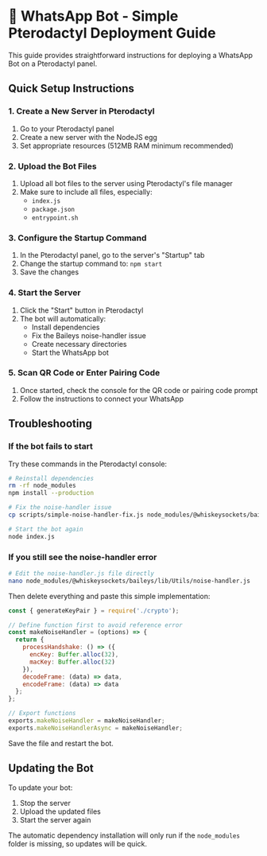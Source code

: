# 🖤 WhatsApp Bot - Simple Pterodactyl Deployment Guide

This guide provides straightforward instructions for deploying a WhatsApp Bot on a Pterodactyl panel.

## Quick Setup Instructions

### 1. Create a New Server in Pterodactyl

1. Go to your Pterodactyl panel
2. Create a new server with the NodeJS egg
3. Set appropriate resources (512MB RAM minimum recommended)

### 2. Upload the Bot Files

1. Upload all bot files to the server using Pterodactyl's file manager
2. Make sure to include all files, especially:
   - `index.js`
   - `package.json`
   - `entrypoint.sh`

### 3. Configure the Startup Command

1. In the Pterodactyl panel, go to the server's "Startup" tab
2. Change the startup command to: `npm start`
3. Save the changes

### 4. Start the Server

1. Click the "Start" button in Pterodactyl
2. The bot will automatically:
   - Install dependencies
   - Fix the Baileys noise-handler issue
   - Create necessary directories
   - Start the WhatsApp bot

### 5. Scan QR Code or Enter Pairing Code

1. Once started, check the console for the QR code or pairing code prompt
2. Follow the instructions to connect your WhatsApp

## Troubleshooting

### If the bot fails to start

Try these commands in the Pterodactyl console:

```bash
# Reinstall dependencies
rm -rf node_modules
npm install --production

# Fix the noise-handler issue
cp scripts/simple-noise-handler-fix.js node_modules/@whiskeysockets/baileys/lib/Utils/noise-handler.js

# Start the bot again
node index.js
```

### If you still see the noise-handler error

```bash
# Edit the noise-handler.js file directly
nano node_modules/@whiskeysockets/baileys/lib/Utils/noise-handler.js
```

Then delete everything and paste this simple implementation:

```javascript
const { generateKeyPair } = require('./crypto');

// Define function first to avoid reference error
const makeNoiseHandler = (options) => {
  return {
    processHandshake: () => ({
      encKey: Buffer.alloc(32),
      macKey: Buffer.alloc(32)
    }),
    decodeFrame: (data) => data,
    encodeFrame: (data) => data
  };
};

// Export functions
exports.makeNoiseHandler = makeNoiseHandler;
exports.makeNoiseHandlerAsync = makeNoiseHandler;
```

Save the file and restart the bot.

## Updating the Bot

To update your bot:

1. Stop the server
2. Upload the updated files
3. Start the server again

The automatic dependency installation will only run if the `node_modules` folder is missing, so updates will be quick.
